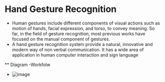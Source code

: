 # Hand Gesture Recognition
* Human gestures include different components of 
visual actions such as motion of hands, facial 
expression, and torso, to convey meaning. So far, in the 
field of gesture recognition, most previous works have 
focused on the manual component of gestures.
* A hand gesture recognition system provide a natural, 
innovative and modern way of non verbal 
communication. It has a wide area of application in 
human computer interaction and sign language

** Diagram -Workfolw
* ![image](https://github.com/user-attachments/assets/56e94935-a3a9-46fd-aed9-6c99a7d89934)



